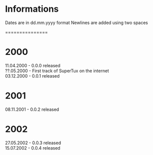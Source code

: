 Informations
================
Dates are in dd.mm.yyyy format
Newlines are added using two spaces

===============




2000
===============
11.04.2000 - 0.0.0 released  
??.05.2000 - First track of SuperTux on the internet  
03.12.2000 - 0.0.1 released  

2001
===============
08.11.2001 - 0.0.2 released  

2002
===============
27.05.2002 - 0.0.3 released  
15.07.2002 - 0.0.4 released  

